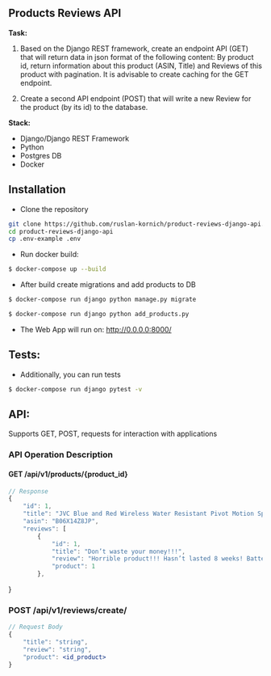 ## Products Reviews API

**Task:**

1. Based on the Django REST framework, create an endpoint API (GET) that will return data in json format of the following content:
   By product id, return information about this product (ASIN, Title) and Reviews of this product with pagination.
   It is advisable to create caching for the GET endpoint.

2. Create a second API endpoint (POST) that will write a new Review for the product (by its id) to the database.

**Stack:**

- Django/Django REST Framework
- Python
- Postgres DB
- Docker

## Installation

- Clone the repository

```bash
git clone https://github.com/ruslan-kornich/product-reviews-django-api.git
cd product-reviews-django-api
cp .env-example .env

```

- Run docker build:

```bash
$ docker-compose up --build
```

- After build create migrations and add products to DB

```bash
$ docker-compose run django python manage.py migrate
```

```bash
$ docker-compose run django python add_products.py
```

- The Web App will run on: http://0.0.0.0:8000/


## Tests:
- Additionally, you can run tests 
```bash
$ docker-compose run django pytest -v
```

## API:

Supports GET, POST, requests for interaction with applications


### API Operation Description

#### GET /api/v1/products/{product_id}

```jsx
// Response
{
    "id": 1,
    "title": "JVC Blue and Red Wireless Water Resistant Pivot Motion Sport Headphone with Locking Ear Fit HA-ET50BTA",
    "asin": "B06X14Z8JP",
    "reviews": [
        {
            "id": 1,
            "title": "Don’t waste your money!!!",
            "review": "Horrible product!!! Hasn’t lasted 8 weeks! Battery does not hold a charge. Do Not Buy This Product!!!!",
            "product": 1
        },
```
}
### POST /api/v1/reviews/create/

```jsx
// Request Body
{
    "title": "string",
    "review": "string",
    "product": <id_product>
}

```

